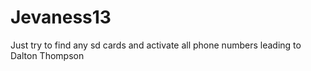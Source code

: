 # Jevaness13
Just try to find any sd cards and activate all phone numbers leading to Dalton Thompson 
